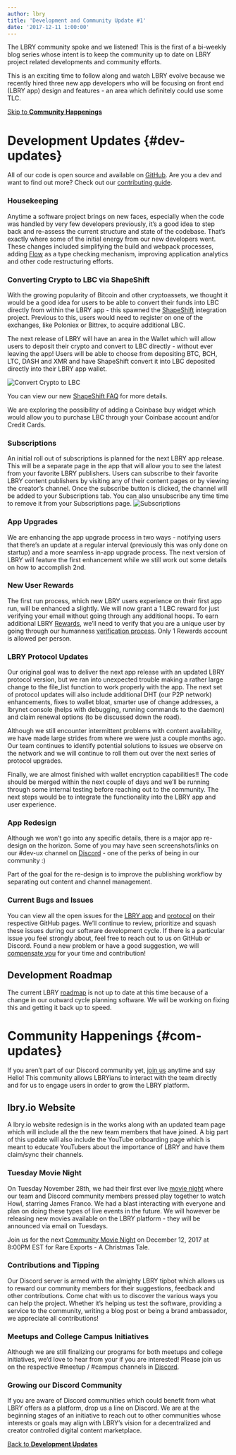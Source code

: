 ```yaml
---
author: lbry
title: 'Development and Community Update #1'
date: '2017-12-11 1:00:00'
---
```

The LBRY community spoke and we listened! This is the first of a bi-weekly blog series whose intent is to keep the community up to date on LBRY project related developments and community efforts. 

This is an exciting time to follow along and watch LBRY evolve because we recently hired three new app developers who will be focusing on front end (LBRY app) design and features - an area which definitely could use some TLC. 

[Skip to **Community Happenings**](#com-updates)

# Development Updates {#dev-updates}
All of our code is open source and available on [GitHub](https://github.com/lbryio). Are you a dev and want to find out more? Check out our [contributing guide](https://lbry.io/faq/contributing). 

### Housekeeping
Anytime a software project brings on new faces, especially when the code was handled by very few developers previously, it’s a good idea to step back and re-assess the current structure and state of the codebase. That’s exactly where some of the initial energy from our new developers went. These changes included simplifying the build and webpack processes, adding [Flow](https://hackernoon.com/type-checking-in-javascript-getting-started-with-flow-8532c11aceb3) as a type checking mechanism, improving application analytics and other code restructuring efforts. 

### Converting Crypto to LBC via ShapeShift
With the growing popularity of Bitcoin and other cryptoassets, we thought it would be a good idea for users to be able to convert their funds into LBC directly from within the LBRY app - this spawned the [ShapeShift](https://shapeshift.io) integration project. Previous to this, users would need to register on one of the exchanges, like Poloniex or Bittrex, to acquire additional LBC.

The next release of LBRY will have an area in the Wallet which will allow users to deposit their crypto and convert to LBC directly - without ever leaving the app! Users will be able to choose from depositing BTC, BCH, LTC, DASH and XMR and have ShapeShift convert it into LBC deposited directly into their LBRY app wallet. 

![Convert Crypto to LBC](https://spee.ch/3/convertcrypto1.JPG)

You can view our new [ShapeShift FAQ](https://lbry.io/faq/shapeshift) for more details.

We are exploring the possibility of adding a Coinbase buy widget which would allow you to purchase LBC through your Coinbase account and/or Credit Cards. 

### Subscriptions
An initial roll out of subscriptions is planned for the next LBRY app release. This will be a separate page in the app that will allow you to see the latest from your favorite LBRY publishers. Users can subscribe to their favorite LBRY content publishers by visiting any of their content pages or by viewing the creator’s channel. Once the subscribe button is clicked, the channel will be added to your Subscriptions tab. You can also unsubscribe any time time to remove it from your Subscriptions page. 
![Subscriptions](https://spee.ch/e/subscriptions.gif)

### App Upgrades
We are enhancing the app upgrade process in two ways - notifying users that there’s an update at a regular interval (previously this was only done on startup) and a more seamless in-app upgrade process. The next version of LBRY will feature the first enhancement while we still work out some details on how to accomplish 2nd.  

### New User Rewards
The first run process, which new LBRY users experience on their first app run, will be enhanced a slightly. We will now grant a 1 LBC reward for just verifying your email without going through any additional hoops. To earn additional LBRY [Rewards](https://lbry.io/faq/rewards), we’ll need to verify that you are a unique user by going through our humanness [verification process](https://lbry.io/faq/identity-requirements). Only 1 Rewards account is allowed per person. 

### LBRY Protocol Updates
Our original goal was to deliver the next app release with an updated LBRY protocol version, but we ran into unexpected trouble making a rather large change to the file_list function to work properly with the app. The next set of protocol updates will also include additional DHT (our P2P network) enhancements, fixes to wallet bloat, smarter use of change addresses, a lbrynet console (helps with debugging, running commands to the daemon) and claim renewal options (to be discussed down the road). 

Although we still encounter intermittent problems with content availability, we have made large strides from where we were just a couple months ago. Our team continues to identify potential solutions to issues we observe on the network and we will continue to roll them out over the next series of protocol upgrades.

Finally, we are almost finished with wallet encryption capabilities!! The code should be merged within the next couple of days and we’ll be running through some internal testing before reaching out to the community. The next steps would be to integrate the functionality into the LBRY app and user experience. 
 
### App Redesign
Although we won’t go into any specific details, there is a major app re-design on the horizon. Some of you may have seen screenshots/links on our #dev-ux channel on [Discord](https://chat.lbry.io) - one of the perks of being in our community :)

Part of the goal for the re-design is to improve the publishing workflow by separating out content and channel management.  
 
### Current Bugs and Issues
You can view all the open issues for the [LBRY app](https://github.com/lbryio/lbry-app/issues) and [protocol](https://github.com/lbryio/lbry/issues) on their respective GitHub pages. We’ll continue to review, prioritize and squash these issues during our software development cycle. If there is a particular issue you feel strongly about, feel free to reach out to us on GitHub or Discord. Found a new problem or have a good suggestion, we will [compensate you](https://lbry.io/faq/tips) for your time and contribution!  

## Development Roadmap
The current LBRY [roadmap](https://lbry.io/roadmap) is not up to date at this time because of a change in our outward cycle planning software. We will be working on fixing this and getting it back up to speed.

# Community Happenings {#com-updates}
If you aren’t part of our Discord community yet, [join us](https://chat.lbry.io) anytime and say Hello! This community allows LBRYians to interact with the team directly and for us to engage users in order to grow the LBRY platform. 

## lbry.io Website
A lbry.io website redesign is in the works along with an updated team page which will include all the the new team members that have joined. A big part of this update will also include the YouTube onboarding page which is meant to educate YouTubers about the importance of LBRY and have them claim/sync their channels. 

### Tuesday Movie Night
On Tuesday November 28th, we had their first ever live [movie night](https://lbry.io/news/howl-with-us) where our team and Discord community members pressed play together to watch Howl, starring James Franco. We had a blast interacting with everyone and plan on doing these types of live events in the future. We will however be releasing new movies available on the LBRY platform - they will be announced via email on Tuesdays.

Join us for the next [Community Movie Night](https://lbry.io/news/a-very-special-holiday-special) on December 12, 2017 at 8:00PM EST for Rare Exports - A Christmas Tale.

### Contributions and Tipping
Our Discord server is armed with the almighty LBRY tipbot which allows us to reward our community members for their suggestions, feedback and other contributions. Come chat with us to discover the various ways you can help the project. Whether it’s helping us test the software, providing a service to the community, writing a blog post or being a brand ambassador, we appreciate all contributions! 

### Meetups and College Campus Initiatives
Although we are still finalizing our programs for both meetups and college initiatives, we’d love to hear from your if you are interested! Please join us on the respective #meetup / #campus channels in [Discord](https//chat.lbry.io).

### Growing our Discord Community
If you are aware of Discord communities which could benefit from what LBRY offers as a platform, drop us a line on Discord. We are at the beginning stages of an initiative to reach out to other communities whose interests or goals may align with LBRY’s vision for a decentralized and creator controlled digital content marketplace. 

[Back to **Development Updates**](#dev-updates)
